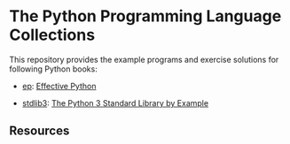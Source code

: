 # The Python Programming Language Collections

This repository provides the example programs and exercise solutions for following Python books:

- [ep](./ep): [Effective Python](https://effectivepython.com/)

- [stdlib3](./stdlib3): [The Python 3 Standard Library by Example](https://doughellmann.com/blog/the-python-3-standard-library-by-example/)

## Resources
